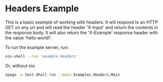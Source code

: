 # Headers Example

This is a basic example of working with headers. It will respond to an HTTP GET
on any url and will read the header 'X-Input' and return the contents in the
response body. It will also return the 'X-Example' response header with the
value 'hello world!'.

To run the example server, run:

```bash
nix-shell --run 'example Headers'
```

Or, without nix:

```bash
spago -x test.dhall run --main Examples.Headers.Main
```
